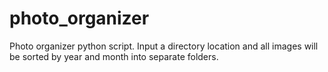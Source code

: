 # photo_organizer
Photo organizer python script. Input a directory location and all images will be sorted by year and month into separate folders.
